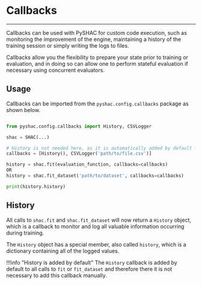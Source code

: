 # Callbacks
------

Callbacks can be used with PySHAC for custom code execution, such as monitoring the improvement of the engine,
maintaining a history of the training session or simply writing the logs to files.

Callbacks allow you the flexibility to prepare your state prior to training or evaluation, and in doing so can
allow one to perform stateful evaluation if necessary using concurrent evaluators.

## Usage

Callbacks can be imported from the `pyshac.config.callbacks` package as shown below.

```python

from pyshac.config.callbacks import History, CSVLogger

shac = SHAC(...)

# History is not needed here, as it is automatically added by default for all .fit / .fit_dataset calls.
callbacks = [History(), CSVLogger('path/to/file.csv')]

history = shac.fit(evaluation_function, callbacks=callbacks)
OR
history = shac.fit_dataset('path/to/dataset', callbacks=callbacks)

print(history.history)
```

## History

All calls to `shac.fit` and `shac.fit_dataset` will now return a `History` object, which is a callback to
monitor and log all valuable information occurring during training.

The `History` object has a special member, also called `history`, which is a dictionary containing all of
the logged values.

!!!info "History is added by default"
    The `History` callback is added by default to all calls to `fit` or `fit_dataset` and therefore
    there it is not necessary to add this callback manually.